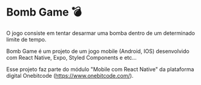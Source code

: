 # Bomb Game 💣

O jogo consiste em tentar desarmar uma bomba dentro de um determinado limite de tempo.

Bomb Game é um projeto de um jogo mobile (Android, IOS) desenvolvido com React Native, Expo, Styled Components e etc...

Esse projeto faz parte do módulo "Mobile com React Native" da plataforma digital Onebitcode (https://www.onebitcode.com/).
